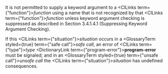  



It is not permitted to supply a keyword argument to a <ClLinks  term={"function"}><i>function</i></ClLinks> using a name that is not recognized by that <ClLinks  term={"function"}><i>function</i></ClLinks> unless keyword argument checking is suppressed as described in Section 3.4.1.4.1 (Suppressing Keyword Argument Checking). 



If this <ClLinks  term={"situation"}><i>situation</i></ClLinks> occurs in a <GlossaryTerm styled={true} term={"safe call"}><i>safe call</i></GlossaryTerm>, an error of <ClLinks  term={"type"}><i>type</i></ClLinks> <DictionaryLink  term={"program-error"}><b>program-error</b></DictionaryLink> must be signaled; and in an <GlossaryTerm styled={true} term={"unsafe call"}><i>unsafe call</i></GlossaryTerm> the <ClLinks  term={"situation"}><i>situation</i></ClLinks> has undefined consequences.  







